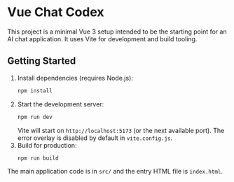 # Vue Chat Codex

This project is a minimal Vue 3 setup intended to be the starting point for an AI chat application. It uses Vite for development and build tooling.

## Getting Started

1. Install dependencies (requires Node.js):
   ```bash
   npm install
   ```
2. Start the development server:
   ```bash
   npm run dev
   ```
   Vite will start on `http://localhost:5173` (or the next available port). The
   error overlay is disabled by default in `vite.config.js`.
3. Build for production:
   ```bash
   npm run build
   ```

The main application code is in `src/` and the entry HTML file is `index.html`.
